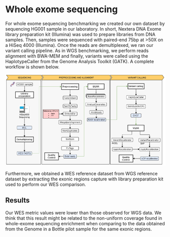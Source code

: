 # Whole exome sequencing

For whole exome sequencing benchmarking we created our own dataset by sequencing HG001 sample in our laboratory. In short, Nextera DNA Exome library preparation kit (Illumina) was used to prepare libraries from DNA samples. Then, samples were sequenced with paired-end 75bp at >50X on a HiSeq 4000 (Illumina). Once the reads are demultiplexed, we ran our variant calling pipeline. As in WGS benchmarking, we perform reads alignment with BWA-MEM and finally, variants were called using the HaplotypeCaller from the Genome Analysis Toolkit (GATK). A complete workflow is shown below.

<p align="center">
  <img src="https://github.com/genomicsITER/benchmarking/blob/master/WES/images/WES_workflow.png">
</p>

Furthermore, we obtained a WES reference dataset from WGS reference dataset by extracting the exonic regions capture with library preparation kit used to perform our WES comparison.

## Results

Our WES metric values were lower than those observed for WGS data. We think that this result might be related to the non-uniform coverage found in whole-exome sequencing enrichment when comparing to the data obtained from the Genome in a Bottle pilot sample for the same exonic regions.


